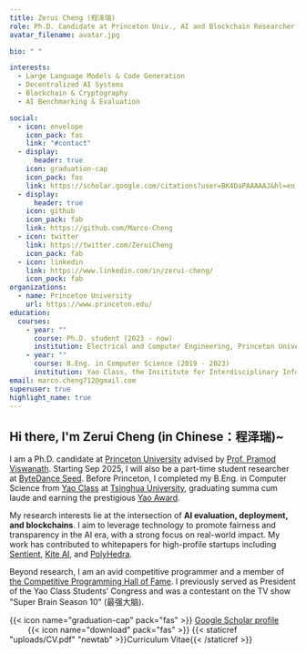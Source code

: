 ```yaml
---
title: Zerui Cheng (程泽瑞)
role: Ph.D. Candidate at Princeton Univ., AI and Blockchain Researcher
avatar_filename: avatar.jpg

bio: " "

interests:
  - Large Language Models & Code Generation
  - Decentralized AI Systems
  - Blockchain & Cryptography
  - AI Benchmarking & Evaluation

social:
  - icon: envelope
    icon_pack: fas
    link: "#contact"
  - display:
      header: true
    icon: graduation-cap
    icon_pack: fas
    link: https://scholar.google.com/citations?user=BK4DaPAAAAAJ&hl=en
  - display:
      header: true
    icon: github
    icon_pack: fab
    link: https://github.com/Marco-Cheng
  - icon: twitter
    link: https://twitter.com/ZeruiCheng
    icon_pack: fab
  - icon: linkedin
    link: https://www.linkedin.com/in/zerui-cheng/
    icon_pack: fab
organizations:
  - name: Princeton University
    url: https://www.princeton.edu/
education:
  courses:
    - year: ""
      course: Ph.D. student (2023 - now)
      institution: Electrical and Computer Engineering, Princeton University
    - year: ""
      course: B.Eng. in Computer Science (2019 - 2023)
      institution: Yao Class, the Insititute for Interdisciplinary Information Sciences (IIIS), Tsinghua University
email: marco.cheng712@gmail.com
superuser: true
highlight_name: true
---
```

## Hi there, I'm Zerui Cheng (in Chinese：程泽瑞)~ 

I am a Ph.D. candidate at [Princeton University](https://www.princeton.edu/) advised by [Prof. Pramod Viswanath](https://ece.princeton.edu/people/pramod-viswanath). Starting Sep 2025, I will also be a part-time student researcher at [ByteDance Seed](https://seed.bytedance.com/en/). Before Princeton, I completed my B.Eng. in Computer Science from [Yao Class](https://iiis.tsinghua.edu.cn/en/yaoclass/) at [Tsinghua University](https://tsinghua.edu/), graduating summa cum laude and earning the prestigious [Yao Award](https://iiis.tsinghua.edu.cn/en/list-673-1.html).

My research interests lie at the intersection of **AI evaluation, deployment, and blockchains**. I aim to leverage technology to promote fairness and transparency in the AI era, with a strong focus on real-world impact. My work has contributed to whitepapers for high-profile startups including [Sentient](https://sentient.foundation/research), [Kite AI](https://gokite.ai/), and [PolyHedra](https://polyhedra.network/research/).

Beyond research, I am an avid competitive programmer and a member of [the Competitive Programming Hall of Fame](https://cphof.org/). I previously served as President of the Yao Class Students’ Congress and was a contestant on the TV show "Super Brain Season 10" (最强大脑).

  {{< icon name="graduation-cap" pack="fas" >}} [Google Scholar profile](https://scholar.google.com/citations?user=BK4DaPAAAAAJ&hl=en&oi=ao) &emsp; &emsp; &emsp;{{< icon name="download" pack="fas" >}}  {{< staticref "uploads/CV.pdf" "newtab" >}}Curriculum Vitae{{< /staticref >}}

